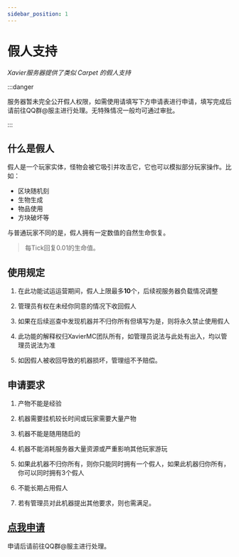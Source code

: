 ```yaml
---
sidebar_position: 1
---
```


# 假人支持

_Xavier服务器提供了类似 Carpet 的假人支持_ 

:::danger

服务器暂未完全公开假人权限，如需使用请填写下方申请表进行申请，填写完成后请前往QQ群@服主进行处理。无特殊情况一般均可通过审批。

:::

## 什么是假人

假人是一个玩家实体，怪物会被它吸引并攻击它，它也可以模拟部分玩家操作。比如：

- 区块随机刻
- 生物生成
- 物品使用
- 方块破坏等

与普通玩家不同的是，假人拥有一定数值的自然生命恢复。

> 每Tick回复0.01的生命值。

## 使用规定

1. 在此功能试运运营期间，假人上限最多**10**个，后续视服务器负载情况调整

2. 管理员有权在未经你同意的情况下收回假人

3. 如果在后续巡查中发现机器并不归你所有但填写为是，则将永久禁止使用假人

4. 此功能的解释权归XavierMC团队所有，如管理员说法与此处有出入，均以管理员说法为准

5. 如因假人被收回导致的机器损坏，管理组不予赔偿。

## 申请要求

1. 产物不能是经验

2. 机器需要挂机较长时间或玩家需要大量产物

3. 机器不能是随用随启的

4. 机器不能消耗服务器大量资源或严重影响其他玩家游玩

5. 如果此机器不归你所有，则你只能同时拥有一个假人，如果此机器归你所有，你可以同时拥有3个假人

6. 不能长期占用假人

7. 若有管理员对此机器提出其他要求，则也需满足。

## [点我申请]((https://flowus.cn/form/1aebfb23-6b05-4bac-b045-6fc33ed45bf7?code=L78AAG))

申请后请前往QQ群@服主进行处理。
